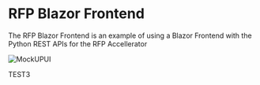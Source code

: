 ﻿# RFP Blazor Frontend
The RFP Blazor Frontend is an example of using a Blazor Frontend with the Python REST APIs for the RFP Accellerator  

![MockUPUI](/images/BlazorUI.png)

TEST3